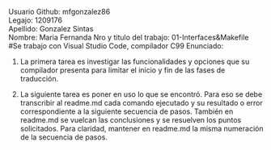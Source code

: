 
Usuario Github: mfgonzalez86  
Legajo: 1209176  
Apellido: Gonzalez Sintas  
Nombre:  Maria Fernanda
Nro y titulo del trabajo: 01-Interfaces&Makefile  
#Se trabajo con Visual Studio Code, compilador C99
Enunciado: 

1. La primera tarea es investigar las funcionalidades y opciones que su
compilador presenta para limitar el inicio y fin de las fases de traducción.  



2. La siguiente tarea es poner en uso lo que se encontró. Para eso se debe
transcribir al readme.md cada comando ejecutado y su resultado o error
correspondiente a la siguiente secuencia de pasos. También en readme.md se
vuelcan las conclusiones y se resuelven los puntos solicitados. Para claridad,
mantener en readme.md la misma numeración de la secuencia de pasos.

